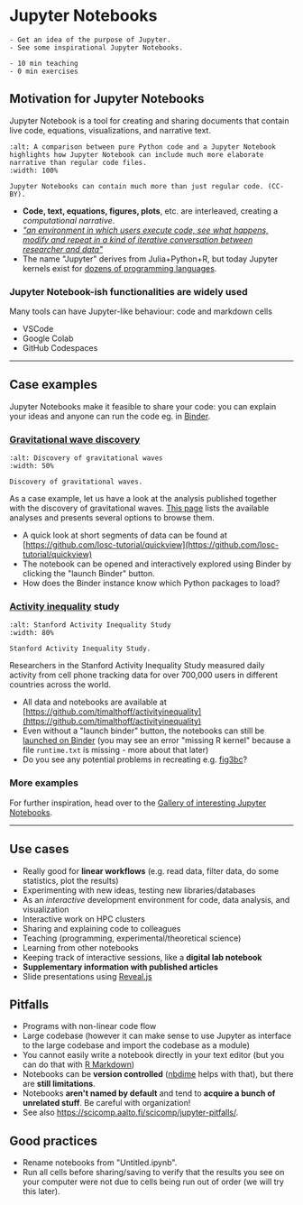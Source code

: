 # Jupyter Notebooks

```{objectives}
- Get an idea of the purpose of Jupyter.
- See some inspirational Jupyter Notebooks.
```

```{instructor-note}
- 10 min teaching
- 0 min exercises
```

## Motivation for Jupyter Notebooks

Jupyter Notebook is a tool for creating and sharing documents that contain live code, equations, visualizations, and narrative text.

```{figure} img/‎Jupyter_Pandas_demo.png
:alt: A comparison between pure Python code and a Jupyter Notebook highlights how Jupyter Notebook can include much more elaborate narrative than regular code files.
:width: 100%

Jupyter Notebooks can contain much more than just regular code. (CC-BY).
```

- **Code, text, equations, figures, plots**, etc. are interleaved, creating a *computational narrative*.
- [*"an environment in which users execute code, see what happens, modify and
  repeat in a kind of iterative conversation between researcher and
  data"*](https://www.nature.com/articles/d41586-018-07196-1)
- The name "Jupyter" derives from Julia+Python+R, but today Jupyter kernels
  exist for [dozens of programming languages](https://github.com/jupyter/jupyter/wiki/Jupyter-kernels).


### Jupyter Notebook-ish functionalities are widely used

Many tools can have Jupyter-like behaviour: code and markdown cells
- VSCode
- Google Colab
- GitHub Codespaces

---

## Case examples

Jupyter Notebooks make it feasible to share your code: you can explain your
ideas and anyone can run the code eg. in [Binder](https://mybinder.org/).

### [Gravitational wave discovery](https://www.gw-openscience.org/about/)

```{figure} img/gravity.jpg
:alt: Discovery of gravitational waves
:width: 50%

Discovery of gravitational waves.
```

As a case example, let us have a look at the analysis published together with the
discovery of gravitational waves. [This
page](https://losc.ligo.org/tutorials/) lists the available analyses
and presents several options to browse them.

- A quick look at short segments of data can be found at
  [https://github.com/losc-tutorial/quickview](https://github.com/losc-tutorial/quickview)
- The notebook can be opened and interactively explored
  using Binder by clicking the "launch Binder" button.
- How does the Binder instance know which Python packages to load?


### [Activity inequality](http://activityinequality.stanford.edu/) study

```{figure} img/activity_inequality.png
:alt: Stanford Activity Inequality Study
:width: 80%

Stanford Activity Inequality Study.
```

Researchers in the Stanford Activity Inequality Study measured daily
activity from cell phone tracking data for over 700,000 users in
different countries across the world.
- All data and notebooks are available at
  [https://github.com/timalthoff/activityinequality](https://github.com/timalthoff/activityinequality)
- Even without a "launch binder" button, the notebooks can still be
  [launched on Binder](https://mybinder.org/v2/gh/timalthoff/activityinequality/master)
  (you may see an error "missing R kernel" because a file `runtime.txt` is missing - more about that later)
- Do you see any potential problems in recreating e.g.
  [fig3bc](https://github.com/timalthoff/activityinequality/blob/master/fig3/fig3bc.ipynb)?


### More examples

For further inspiration, head over to the
[Gallery of interesting Jupyter Notebooks](https://github.com/jupyter/jupyter/wiki).

---

## Use cases

- Really good for **linear workflows** (e.g. read data, filter data, do some statistics, plot the results)
- Experimenting with new ideas, testing new libraries/databases
- As an *interactive* development environment for code, data analysis, and visualization
- Interactive work on HPC clusters
- Sharing and explaining code to colleagues
- Teaching (programming, experimental/theoretical science)
- Learning from other notebooks
- Keeping track of interactive sessions, like a **digital lab notebook**
- **Supplementary information with published articles**
- Slide presentations using [Reveal.js](https://github.com/damianavila/RISE)


## Pitfalls

- Programs with non-linear code flow
- Large codebase (however it can make sense to use Jupyter as interface to the large codebase and import the codebase as a module)
- You cannot easily write a notebook directly in your text editor (but you can do
  that with [R Markdown](https://rmarkdown.rstudio.com/))
- Notebooks can be **version controlled**
  ([nbdime](https://nbdime.readthedocs.io/) helps with that), but
  there are **still limitations**.
- Notebooks **aren't named by default** and tend to **acquire a bunch of
  unrelated stuff**.  Be careful with organization!
- See also <https://scicomp.aalto.fi/scicomp/jupyter-pitfalls/>.


## Good practices

- Rename notebooks from "Untitled.ipynb".
- Run all cells before sharing/saving to verify that the results you see on your
  computer were not due to cells being run out of order (we will try this later).

